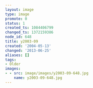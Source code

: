```yaml
---
layout: image
type: image
promote: 0
status: 1
created_ts: 1084406799
changed_ts: 1372159386
node_id: 648
title: y2003-09
created: '2004-05-13'
changed: '2013-06-25'
aliases: []
tags:
- Older
images:
- - src: image/images/y2003-09-648.jpg
    name: y2003-09-648.jpg
---
```


